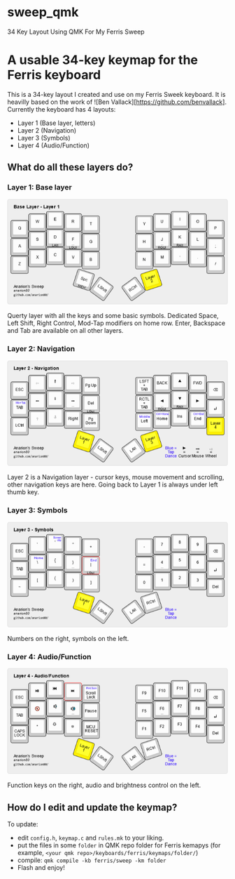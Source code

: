 # sweep_qmk
34 Key Layout Using QMK For My Ferris Sweep

A usable 34-key keymap for the Ferris keyboard
===============================================

This is a 34-key layout I created and use on my Ferris Sweek keyboard. It is heavilly based on the work of ![Ben Vallack][https://github.com/benvallack].
Currently the keyboard has 4 layouts:
* Layer 1 (Base layer, letters)
* Layer 2 (Navigation)
* Layer 3 (Symbols)
* Layer 4 (Audio/Function)

What do all these layers do?
----------------------------

### Layer 1: Base layer

![Layer 1](pics/anarion's-sweep-base-layer.png)

Querty layer with all the keys and some basic symbols. Dedicated Space, Left Shift, Right Control, Mod-Tap modifiers on home row.
Enter, Backspace and Tab are available on all other layers.

### Layer 2: Navigation

![Layer 2](pics/anarion's-sweep-layer-2.png)

Layer 2 is a Navigation layer - cursor keys, mouse movement and scrolling, other navigation keys are here.
Going back to Layer 1 is always under left thumb key.

### Layer 3: Symbols

![Layer 3](pics/anarion's-sweep-layer-3.png)

Numbers on the right, symbols on the left.

### Layer 4: Audio/Function

![Layer 4](pics/anarion's-sweep-layer-4.png)

Function keys on the right, audio and brightness control on the left.

How do I edit and update the keymap?
------------------------------------

To update:
* edit `config.h`, `keymap.c` and `rules.mk` to your liking.
* put the files in some `folder` in QMK repo folder for Ferris kemapys (for example, `<your qmk repo>/keyboards/ferris/keymaps/folder/`)
* compile: `qmk compile -kb ferris/sweep -km folder`
* Flash and enjoy!
